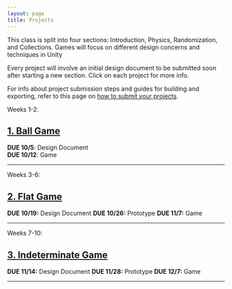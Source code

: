 ```yaml
---
layout: page
title: Projects
---
```


This class is split into four sections: Introduction, Physics, Randomization, and Collections. Games will focus on different design concerns and techniques in Unity

Every project will involve an initial design document to be submitted soon after starting a new section. Click on each project for more info.

For info about project submission steps and guides for building and exporting, refer to this page on [how to submit your projects](how-to-submit-projects.md).

Weeks 1-2:
## [1. Ball Game](project-1.md)

**DUE 10/5**: Design Document  
**DUE 10/12**: Game

---

Weeks 3-6:
## [2. Flat Game](project-2.md)

**DUE 10/19:** Design Document
**DUE 10/26:** Prototype
**DUE 11/7:** Game

---

Weeks 7-10:
## [3. Indeterminate Game](project-3.md)

**DUE 11/14:** Design Document
**DUE 11/28:** Prototype 
**DUE 12/7:** Game

---